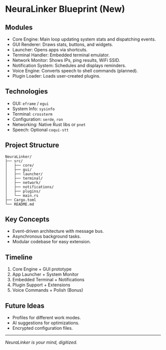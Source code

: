 # NeuraLinker Blueprint (New)

## Modules

- Core Engine: Main loop updating system stats and dispatching events.
- GUI Renderer: Draws stats, buttons, and widgets.
- Launcher: Opens apps via shortcuts.
- Terminal Handler: Embedded terminal emulator.
- Network Monitor: Shows IPs, ping results, WiFi SSID.
- Notification System: Schedules and displays reminders.
- Voice Engine: Converts speech to shell commands (planned).
- Plugin Loader: Loads user-created plugins.

## Technologies

- GUI: `eframe` / `egui`
- System Info: `sysinfo`
- Terminal: `crossterm`
- Configuration: `serde`, `ron`
- Networking: Native Rust libs or `pnet`
- Speech: Optional `coqui-stt`

## Project Structure

```
NeuraLinker/
├── src/
│   ├── core/
│   ├── gui/
│   ├── launcher/
│   ├── terminal/
│   ├── network/
│   ├── notifications/
│   ├── plugins/
│   └── main.rs
├── Cargo.toml
└── README.md
```

## Key Concepts

- Event-driven architecture with message bus.
- Asynchronous background tasks.
- Modular codebase for easy extension.

## Timeline

1. Core Engine + GUI prototype
2. App Launcher + System Monitor
3. Embedded Terminal + Notifications
4. Plugin Support + Extensions
5. Voice Commands + Polish (Bonus)

## Future Ideas

- Profiles for different work modes.
- AI suggestions for optimizations.
- Encrypted configuration files.

---

*NeuraLinker is your mind, digitized.*

